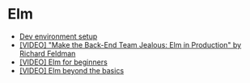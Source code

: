 # Elm

- [Dev environment setup](https://github.com/knowthen/elm/blob/master/DEVSETUP.md)
- [[VIDEO] "Make the Back-End Team Jealous: Elm in Production" by Richard Feldman](https://www.youtube.com/watch?v=FV0DXNB94NE)
- [[VIDEO] Elm for beginners](http://courses.knowthen.com/courses/elm-for-beginners)
- [[VIDEO] Elm beyond the basics](http://courses.knowthen.com/courses/elm-beyond-the-basics)
